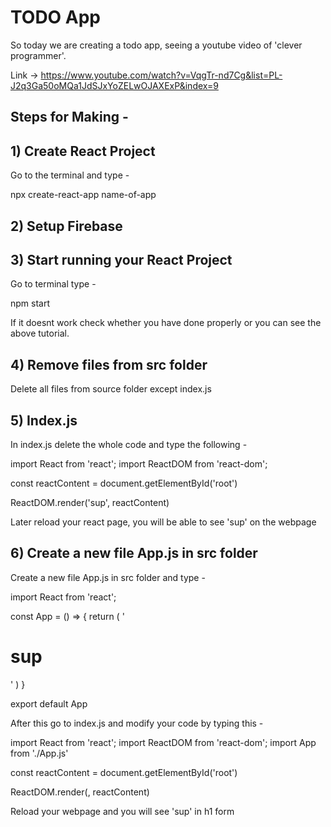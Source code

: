 # TODO App

So today we are creating a todo app, seeing a youtube video of 'clever programmer'. 

Link -> https://www.youtube.com/watch?v=VqgTr-nd7Cg&list=PL-J2q3Ga50oMQa1JdSJxYoZELwOJAXExP&index=9

## Steps for Making -

## 1) Create React Project

Go to the terminal and type -

   npx create-react-app name-of-app

## 2) Setup Firebase
## 3) Start running your React Project

Go to terminal type - 

npm start

If it doesnt work check whether you have done properly or you can see the above tutorial.

## 4) Remove files from src folder

Delete all files from source folder except index.js

## 5) Index.js

In index.js delete the whole code and type the following - 

import React from 'react';
import ReactDOM from 'react-dom';

const reactContent = document.getElementById('root')

ReactDOM.render('sup', reactContent)

Later reload your react page, you will be able to see 'sup' on the webpage 

## 6) Create a new file App.js in src folder

Create a new file App.js in src folder and type - 

import React from 'react';

const App = () => {
    return (
        '<h1>sup</h1>'
    )
}

export default App

After this go to index.js and modify your code by typing this - 

import React from 'react';
import ReactDOM from 'react-dom';
import App from './App.js'

const reactContent = document.getElementById('root')

ReactDOM.render(<App/>, reactContent)

Reload your webpage and you will see 'sup' in h1 form 

